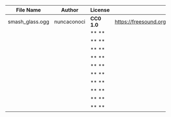 | File Name        | Author   | License   | Link                            |
|------------------|----------|-----------|---------------------------------|
| smash_glass.ogg | nuncaconoci | **CC0 1.0** | https://freesound.org/people/nuncaconoci/sounds/570370/ |
|  |  | ** ** |  |
|  |  | ** ** |  |
|  |  | ** ** |  |
|  |  | ** ** |  |
|  |  | ** ** |  |
|  |  | ** ** |  |
|  |  | ** ** |  |
|  |  | ** ** |  |
|  |  | ** ** |  |
|  |  | ** ** |  |